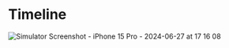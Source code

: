 # Timeline

![Simulator Screenshot - iPhone 15 Pro - 2024-06-27 at 17 16 08](https://github.com/vladlysenka/Timeline/assets/102718510/b675a5e2-63fd-406b-9597-645039c5a4e0)
